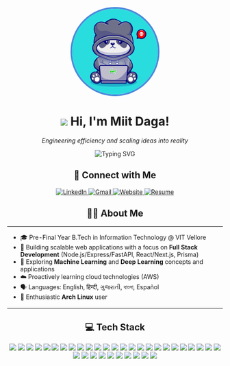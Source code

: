 <div align="center">
  <img src="./pic.jpg" width="200" style="border-radius: 50%; border: 4px solid #4A89DC;" />

  # <img src="https://media.giphy.com/media/hvRJCLFzcasrR4ia7z/giphy.gif" width="30px"> Hi, I'm Miit Daga!

  <p><em>Engineering efficiency and scaling ideas into reality</em></p>

<img src="https://readme-typing-svg.herokuapp.com?font=Fira+Code&pause=1000&color=6A5ACD&center=true&vCenter=true&width=435&lines=Full+Stack+Developer;Machine+Learning+Enthusiast;Tech+Voyager;Cloud+Computing+Explorer" alt="Typing SVG" />
</div>

<div align="center">
  <h2>🔗 Connect with Me</h2>

  <a href="https://www.linkedin.com/in/miit-daga/" target="_blank">
    <img alt="LinkedIn" src="https://img.shields.io/badge/Connect%20on-LinkedIn-blue?style=for-the-badge&logo=linkedin&logoColor=white&labelColor=0A66C2" />
  </a>

  <a href="mailto:miitcodes27@gmail.com" target="_blank">
    <img alt="Gmail" src="https://img.shields.io/badge/Send%20an-Email-D14836?style=for-the-badge&logo=gmail&logoColor=white" />
  </a>

  <a href="https://miitdaga.tech" target="_blank">
    <img alt="Website" src="https://img.shields.io/badge/Visit-Website-4285F4?style=for-the-badge&logo=googlechrome&logoColor=white" />
  </a>

  <a href="https://drive.google.com/file/d/1kiqfQF5cPjSXrU6ZgsC0t2XLkKZ2wkYO/view?usp=drive_link" target="_blank">
    <img alt="Resume" src="https://img.shields.io/badge/View-Resume-4CAF50?style=for-the-badge&logo=googledrive&logoColor=white" />
  </a>
</div>

<div align="center">
  <h2>🧑‍💻 About Me</h2>
</div>

<table align="center">
  <tr>
    <td>
      <ul>
        <li>🎓 Pre-Final Year B.Tech in Information Technology @ VIT Vellore</li>
        <li>🚀 Building scalable web applications with a focus on <b>Full Stack Development</b> (Node.js/Express/FastAPI, React/Next.js, Prisma)</li>
        <li>🧠 Exploring <b>Machine Learning</b> and <b>Deep Learning</b> concepts and applications</li>
        <li>☁️ Proactively learning cloud technologies (AWS)</li>
        <li>🗣️ Languages: English, हिन्दी, ગુજરાતી, বাংলা, Español</li>
        <li>🐧 Enthusiastic <b>Arch Linux</b> user</li>
      </ul>
    </td>
  </tr>
</table>

<div align="center">
  <h2>💻 Tech Stack</h2>

  <img src="https://img.shields.io/badge/JavaScript-F7DF1E?style=for-the-badge&logo=javascript&logoColor=black" />
  <img src="https://img.shields.io/badge/TypeScript-3178C6?style=for-the-badge&logo=typescript&logoColor=white" />
  <img src="https://img.shields.io/badge/Python-3776AB?style=for-the-badge&logo=python&logoColor=white" />
  <img src="https://img.shields.io/badge/Java-ED8B00?style=for-the-badge&logo=openjdk&logoColor=white" />
  <img src="https://img.shields.io/badge/C++-00599C?style=for-the-badge&logo=cplusplus&logoColor=white" />
  <img src="https://img.shields.io/badge/HTML5-E34F26?style=for-the-badge&logo=html5&logoColor=white" />
  <img src="https://img.shields.io/badge/CSS3-1572B6?style=for-the-badge&logo=css3&logoColor=white" />

  <img src="https://img.shields.io/badge/React-61DAFB?style=for-the-badge&logo=react&logoColor=black" />
  <img src="https://img.shields.io/badge/Next.js-000000?style=for-the-badge&logo=nextdotjs&logoColor=white" />
  <img src="https://img.shields.io/badge/Chakra_UI-319795?style=for-the-badge&logo=chakraui&logoColor=white" />
  <img src="https://img.shields.io/badge/shadcn/ui-000000?style=for-the-badge&logo=shadcnui&logoColor=white" />
  <img src="https://img.shields.io/badge/Bootstrap-7952B3?style=for-the-badge&logo=bootstrap&logoColor=white" />

  <img src="https://img.shields.io/badge/Node.js-339933?style=for-the-badge&logo=nodedotjs&logoColor=white" />
  <img src="https://img.shields.io/badge/Express.js-000000?style=for-the-badge&logo=express&logoColor=white" />
  <img src="https://img.shields.io/badge/FastAPI-009688?style=for-the-badge&logo=fastapi&logoColor=white" />
  <img src="https://img.shields.io/badge/Prisma-2D3748?style=for-the-badge&logo=prisma&logoColor=white" />
  <img src="https://img.shields.io/badge/Socket.io-010101?style=for-the-badge&logo=socketdotio&logoColor=white" />

  <img src="https://img.shields.io/badge/MongoDB-47A248?style=for-the-badge&logo=mongodb&logoColor=white" />
  <img src="https://img.shields.io/badge/PostgreSQL-4169E1?style=for-the-badge&logo=postgresql&logoColor=white" />
  <img src="https://img.shields.io/badge/MySQL-4479A1?style=for-the-badge&logo=mysql&logoColor=white" />
  <img src="https://img.shields.io/badge/Redis-DC382D?style=for-the-badge&logo=redis&logoColor=white" />
  <img src="https://img.shields.io/badge/Firebase-FFCA28?style=for-the-badge&logo=firebase&logoColor=black" />

  <img src="https://img.shields.io/badge/Pandas-150458?style=for-the-badge&logo=pandas&logoColor=white" />
  <img src="https://img.shields.io/badge/NumPy-013243?style=for-the-badge&logo=numpy&logoColor=white" />
  <img src="https://img.shields.io/badge/SciKit_Learn-F7931E?style=for-the-badge&logo=scikitlearn&logoColor=white" />
  <img src="https://img.shields.io/badge/Google_Colab-F9AB00?style=for-the-badge&logo=googlecolab&logoColor=black" />
  <img src="https://img.shields.io/badge/Matplotlib-11557c?style=for-the-badge&logo=matplotlib&logoColor=white" />

  <img src="https://img.shields.io/badge/Git-F05032?style=for-the-badge&logo=git&logoColor=white" />
  <img src="https://img.shields.io/badge/Amazon_AWS-232F3E?style=for-the-badge&logo=amazonaws&logoColor=white" />
  <img src="https://img.shields.io/badge/Postman-FF6C37?style=for-the-badge&logo=postman&logoColor=white" />
  <img src="https://img.shields.io/badge/Vercel-000000?style=for-the-badge&logo=vercel&logoColor=white" />
  <img src="https://img.shields.io/badge/Netlify-00C7B7?style=for-the-badge&logo=netlify&logoColor=white" />
  <img src="https://img.shields.io/badge/Visual_Studio_Code-007ACC?style=for-the-badge&logo=visualstudiocode&logoColor=white" />
  <img src="https://img.shields.io/badge/VIM-019733?style=for-the-badge&logo=vim&logoColor=white" />
  <img src="https://img.shields.io/badge/Arch_Linux-1793D1?style=for-the-badge&logo=archlinux&logoColor=white" />
</div>